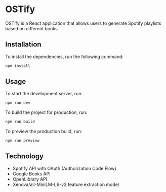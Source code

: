 # OSTify

OSTify is a React application that allows users to generate Spotify playlists based on different books.

## Installation

To install the dependencies, run the following command:

```sh
npm install
```

## Usage

To start the development server, run:

```sh
npm run dev
```

To build the project for production, run:

```sh
npm run build
```

To preview the production build, run:

```sh
npm run preview
```

## Technology

-   Spotify API with OAuth (Authorization Code Flow)
-   Google Books API
-   OpenLibrary API
-   Xenova/all-MiniLM-L6-v2 feature extraction model

